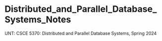 # Distributed_and_Parallel_Database_Systems_Notes
UNT: CSCE 5370: Distributed and Parallel Database Systems, Spring 2024
